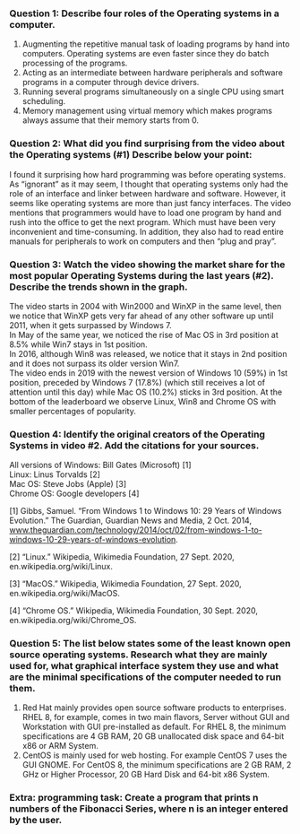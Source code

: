 ### Question 1: Describe four roles of the Operating systems in a computer. <br>
1. Augmenting the repetitive manual task of loading programs by hand into computers. Operating systems are even faster since they do batch processing of the programs. <br>
2. Acting as an intermediate between hardware peripherals and software programs in a computer through device drivers. <br>
3. Running several programs simultaneously on a single CPU using smart scheduling. <br>
4. Memory management using virtual memory which makes programs always assume that their memory starts from 0. 

### Question 2: What did you find surprising from the video about the Operating systems (#1) Describe below your point:
I found it surprising how hard programming was before operating systems. As “ignorant” as it may seem, I thought that operating systems only had the role of an interface and linker between hardware and software. However, it seems like operating systems are more than just fancy interfaces. The video mentions that programmers would have to load one program by hand and rush into the office to get the next program. Which must have been very inconvenient and time-consuming. In addition, they also had to read entire manuals for peripherals to work on computers and then “plug and pray”.

### Question 3: Watch the video showing the market share for the most popular Operating Systems during the last years (#2). Describe the trends shown in the graph.
The video starts in 2004 with Win2000 and WinXP in the same level, then we notice that WinXP gets very far ahead of any other software up until 2011, when it gets surpassed by Windows 7. <br>
In May of the same year, we noticed the rise of Mac OS in 3rd position at 8.5% while Win7 stays in 1st position. <br>
In 2016, although Win8 was released, we notice that it stays in 2nd position and it does not surpass its older version Win7. <br>
The video ends in 2019 with the newest version of Windows 10 (59%) in 1st position, preceded by Windows 7 (17.8%) (which still receives a lot of attention until this day) while Mac OS (10.2%) sticks in 3rd position. At the bottom of the leaderboard we observe Linux, Win8 and Chrome OS with smaller percentages of popularity.

### Question 4: Identify the original creators of the Operating Systems in video #2. Add the citations for your sources.
All versions of Windows: Bill Gates (Microsoft) [1] <br>
Linux: Linus Torvalds [2] <br>
Mac OS: Steve Jobs (Apple) [3] <br>
Chrome OS: Google developers [4] <br>

[1] Gibbs, Samuel. “From Windows 1 to Windows 10: 29 Years of Windows Evolution.” The Guardian, Guardian News and Media, 2 Oct. 2014, www.theguardian.com/technology/2014/oct/02/from-windows-1-to-windows-10-29-years-of-windows-evolution. 

[2] “Linux.” Wikipedia, Wikimedia Foundation, 27 Sept. 2020, en.wikipedia.org/wiki/Linux. 

[3] “MacOS.” Wikipedia, Wikimedia Foundation, 27 Sept. 2020, en.wikipedia.org/wiki/MacOS. 

[4] “Chrome OS.” Wikipedia, Wikimedia Foundation, 30 Sept. 2020, en.wikipedia.org/wiki/Chrome_OS. 

### Question 5: The list below states some of the least known open source operating systems. Research what they are mainly used for, what graphical interface system they use and what are the minimal specifications of the computer needed to run them. 
1. Red Hat mainly provides  open source software products to enterprises. RHEL 8, for example, comes in two main flavors, Server without GUI and Workstation with GUI pre-installed as default. For RHEL 8, the minimum specifications are 4 GB RAM, 20 GB unallocated disk space and 64-bit x86 or ARM System. <br>
2. CentOS is mainly used for web hosting. For example CentOS 7 uses the GUI GNOME.  For CentOS 8, the minimum specifications are 2 GB RAM, 2 GHz or Higher Processor, 20 GB Hard Disk and 64-bit x86 System. <br>


### Extra: programming task: Create a program that prints n numbers of the Fibonacci Series, where n is an integer entered by the user.
